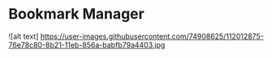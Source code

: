 # Bookmark Manager

![alt text] https://user-images.githubusercontent.com/74908625/112012875-76e78c80-8b21-11eb-856a-babfb79a4403.jpg
